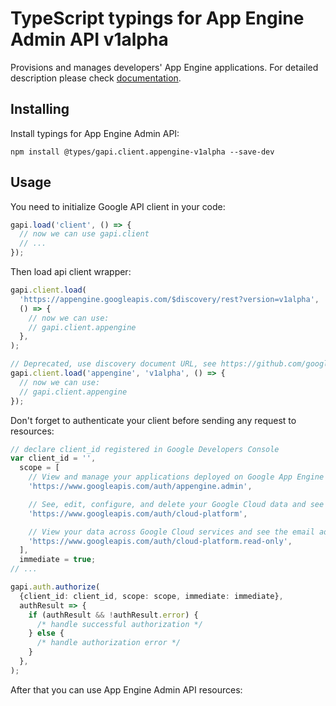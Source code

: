 # TypeScript typings for App Engine Admin API v1alpha

Provisions and manages developers' App Engine applications.
For detailed description please check [documentation](https://cloud.google.com/appengine/docs/admin-api/).

## Installing

Install typings for App Engine Admin API:

```
npm install @types/gapi.client.appengine-v1alpha --save-dev
```

## Usage

You need to initialize Google API client in your code:

```typescript
gapi.load('client', () => {
  // now we can use gapi.client
  // ...
});
```

Then load api client wrapper:

```typescript
gapi.client.load(
  'https://appengine.googleapis.com/$discovery/rest?version=v1alpha',
  () => {
    // now we can use:
    // gapi.client.appengine
  },
);
```

```typescript
// Deprecated, use discovery document URL, see https://github.com/google/google-api-javascript-client/blob/master/docs/reference.md#----gapiclientloadname----version----callback--
gapi.client.load('appengine', 'v1alpha', () => {
  // now we can use:
  // gapi.client.appengine
});
```

Don't forget to authenticate your client before sending any request to resources:

```typescript
// declare client_id registered in Google Developers Console
var client_id = '',
  scope = [
    // View and manage your applications deployed on Google App Engine
    'https://www.googleapis.com/auth/appengine.admin',

    // See, edit, configure, and delete your Google Cloud data and see the email address for your Google Account.
    'https://www.googleapis.com/auth/cloud-platform',

    // View your data across Google Cloud services and see the email address of your Google Account
    'https://www.googleapis.com/auth/cloud-platform.read-only',
  ],
  immediate = true;
// ...

gapi.auth.authorize(
  {client_id: client_id, scope: scope, immediate: immediate},
  authResult => {
    if (authResult && !authResult.error) {
      /* handle successful authorization */
    } else {
      /* handle authorization error */
    }
  },
);
```

After that you can use App Engine Admin API resources: <!-- TODO: make this work for multiple namespaces -->

```typescript

```
